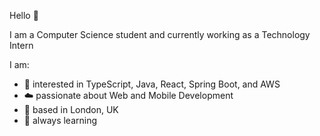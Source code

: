 Hello 👋

I am a Computer Science student and currently working as a Technology Intern

I am:
-  🚀 interested in TypeScript, Java, React, Spring Boot, and AWS
-  ☁️ passionate about Web and Mobile Development
-  📍 based in London, UK
-  📘 always learning

